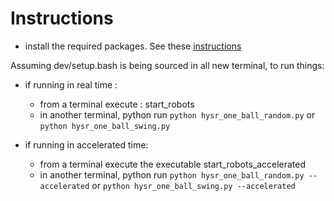 # Instructions

- install the required packages. See these [instructions](https://github.com/intelligent-soft-robots/intelligent-soft-robots.github.io/wiki/01_installation-from-debian)

Assuming dev/setup.bash is being sourced in all new terminal, to run things:

- if running in real time :
    - from a terminal execute : start_robots
    - in another terminal, python run ```python hysr_one_ball_random.py``` or ```python hysr_one_ball_swing.py```

- if running in accelerated time:
    - from a terminal execute the executable start_robots_accelerated
    - in another terminal, python run ```python hysr_one_ball_random.py --accelerated``` or ```python hysr_one_ball_swing.py --accelerated```
